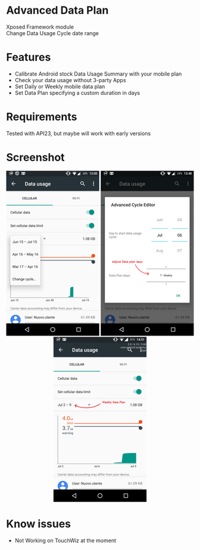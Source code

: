# Advanced Data Plan 
Xposed Framework module<br>
Change Data Usage Cycle date range

Features
========

* Calibrate Android stock Data Usage Summary with your mobile plan
* Check your data usage without 3-party Apps
* Set Daily or Weekly mobile data plan
* Set Data Plan specifying a custom duration in days

Requirements
============

Tested with API23, but maybe will work with early versions

Screenshot
==========
<p align="center">
  <img alt="pict1" src="https://github.com/m0m4x/AdvDataPlan/blob/master/screenshot/1.png?raw=true" width="250"/>
  <img alt="pict2" src="https://github.com/m0m4x/AdvDataPlan/blob/master/screenshot/2.png?raw=true" width="250"/>
  <img alt="pict3" src="https://github.com/m0m4x/AdvDataPlan/blob/master/screenshot/3.png?raw=true" width="250"/>
</p>

Know issues
===========
* Not Working on TouchWiz at the moment
